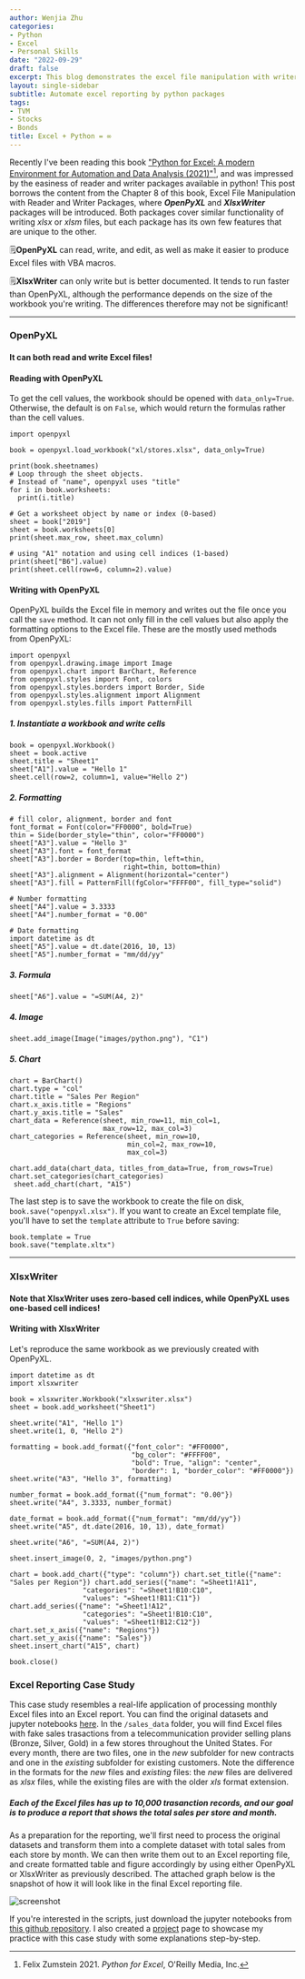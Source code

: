 ```yaml
---
author: Wenjia Zhu
categories:
- Python
- Excel
- Personal Skills
date: "2022-09-29"
draft: false
excerpt: This blog demonstrates the excel file manipulation with writer packages with an excel reporting example. We'll introduce two common writer packages, OpenPyXL and XlsxWriter, ending with a case study. In the case study, we'll start with the original sales datasets in .xlsx and .xls formats, and show how to automate the excel reporting in python. 
layout: single-sidebar
subtitle: Automate excel reporting by python packages
tags:
- TVM
- Stocks
- Bonds
title: Excel + Python = ∞ 
---
```


Recently I've been reading this book ["Python for Excel: A modern Environment for Automation and Data Analysis (2021)"](https://www.oreilly.com/library/view/python-for-excel/9781492080992/)[^summary], and was impressed by the easiness of reader and writer packages available in python! This post borrows the content from the Chapter 8 of this book, Excel File Manipulation with Reader and Writer Packages, where ***OpenPyXL*** and ***XlsxWriter*** packages will be introduced. Both packages cover similar functionality of writing *xlsx* or *xlsm* files, but each package has its own few features that are unique to the other. 

🗒️**OpenPyXL** can read, write, and edit, as well as make it easier to produce Excel files with VBA macros.

🗒️**XlsxWriter** can only write but is better documented. It tends to run faster than OpenPyXL, although the performance depends on the size of the workbook you're writing. The differences therefore may not be significant!

---

### OpenPyXL
#### It can both read and write Excel files!
#### Reading with OpenPyXL
To get the cell values, the workbook should be opened with `data_only=True`. Otherwise, the default is on `False`, which would return the formulas rather than the cell values.

```
import openpyxl

book = openpyxl.load_workbook("xl/stores.xlsx", data_only=True)

print(book.sheetnames)
# Loop through the sheet objects.
# Instead of "name", openpyxl uses "title"
for i in book.worksheets:
  print(i.title)

# Get a worksheet object by name or index (0-based)
sheet = book["2019"]
sheet = book.worksheets[0]
print(sheet.max_row, sheet.max_column)

# using "A1" notation and using cell indices (1-based)
print(sheet["B6"].value)
print(sheet.cell(row=6, column=2).value)
```

#### Writing with OpenPyXL
OpenPyXL builds the Excel file in memory and writes out the file once you call the `save` method. It can not only fill in the cell values but also apply the formatting options to the Excel file. These are the mostly used methods from OpenPyXL:
```
import openpyxl
from openpyxl.drawing.image import Image
from openpyxl.chart import BarChart, Reference 
from openpyxl.styles import Font, colors
from openpyxl.styles.borders import Border, Side 
from openpyxl.styles.alignment import Alignment 
from openpyxl.styles.fills import PatternFill
```

##### 1. Instantiate a workbook and write cells
```
book = openpyxl.Workbook()
sheet = book.active
sheet.title = "Sheet1"
sheet["A1"].value = "Hello 1"
sheet.cell(row=2, column=1, value="Hello 2")
```

##### 2. Formatting
```
# fill color, alignment, border and font
font_format = Font(color="FF0000", bold=True)
thin = Side(border_style="thin", color="FF0000")
sheet["A3"].value = "Hello 3"
sheet["A3"].font = font_format
sheet["A3"].border = Border(top=thin, left=thin,
                            right=thin, bottom=thin)
sheet["A3"].alignment = Alignment(horizontal="center")
sheet["A3"].fill = PatternFill(fgColor="FFFF00", fill_type="solid")

# Number formatting
sheet["A4"].value = 3.3333
sheet["A4"].number_format = "0.00"

# Date formatting
import datetime as dt
sheet["A5"].value = dt.date(2016, 10, 13)
sheet["A5"].number_format = "mm/dd/yy"
```

##### 3. Formula
```
sheet["A6"].value = "=SUM(A4, 2)"
```

##### 4. Image
```
sheet.add_image(Image("images/python.png"), "C1")
```

##### 5. Chart
```
chart = BarChart()
chart.type = "col"
chart.title = "Sales Per Region"
chart.x_axis.title = "Regions"
chart.y_axis.title = "Sales"
chart_data = Reference(sheet, min_row=11, min_col=1,
                       max_row=12, max_col=3)
chart_categories = Reference(sheet, min_row=10, 
                             min_col=2, max_row=10,   
                             max_col=3)

chart.add_data(chart_data, titles_from_data=True, from_rows=True)
chart.set_categories(chart_categories)
 sheet.add_chart(chart, "A15")
```

The last step is to save the workbook to create the file on disk, `book.save("openpyxl.xlsx")`. If you want to create an Excel template file, you'll have to set the `template` attribute to `True` before saving:
```
book.template = True
book.save("template.xltx")
```
---
### XlsxWriter
#### Note that **XlsxWriter** uses zero-based cell indices, while **OpenPyXL** uses one-based cell indices!

#### Writing with XlsxWriter
Let's reproduce the same workbook as we previously created with OpenPyXL.

```
import datetime as dt 
import xlsxwriter

book = xlsxwriter.Workbook("xlxswriter.xlsx")
sheet = book.add_worksheet("Sheet1")

sheet.write("A1", "Hello 1")
sheet.write(1, 0, "Hello 2")

formatting = book.add_format({"font_color": "#FF0000",
                              "bg_color": "#FFFF00",
                              "bold": True, "align": "center",
                              "border": 1, "border_color": "#FF0000"})
sheet.write("A3", "Hello 3", formatting)

number_format = book.add_format({"num_format": "0.00"})
sheet.write("A4", 3.3333, number_format)

date_format = book.add_format({"num_format": "mm/dd/yy"})
sheet.write("A5", dt.date(2016, 10, 13), date_format)

sheet.write("A6", "=SUM(A4, 2)")

sheet.insert_image(0, 2, "images/python.png")

chart = book.add_chart({"type": "column"}) chart.set_title({"name": "Sales per Region"}) chart.add_series({"name": "=Sheet1!A11",
                  "categories": "=Sheet1!B10:C10",
                  "values": "=Sheet1!B11:C11"})
chart.add_series({"name": "=Sheet1!A12",
                  "categories": "=Sheet1!B10:C10",
                  "values": "=Sheet1!B12:C12"})
chart.set_x_axis({"name": "Regions"})
chart.set_y_axis({"name": "Sales"})
sheet.insert_chart("A15", chart)

book.close()
```

### Excel Reporting Case Study
This case study resembles a real-life application of processing monthly Excel files into an Excel report. You can find the original datasets and jupyter notebooks [here](https://github.com/wzhu816/python-for-excel-practice/tree/main/Excel%20File%20Manipulation%20Case). In the `/sales_data` folder, you will find Excel files with fake sales trasactions from a telecommunication provider selling plans (Bronze, Silver, Gold) in a few stores throughout the United States. For every month, there are two files, one in the *new* subfolder for new contracts and one in the *existing* subfolder for existing customers. Note the difference in the formats for the *new* files and *existing* files: the *new* files are delivered as *xlsx* files, while the existing files are with the older *xls* format extension. 

##### Each of the Excel files has up to 10,000 trasanction records, and our goal is to produce a report that shows the total sales per store and month.

As a preparation for the reporting, we'll first need to process the original datasets and transform them into a complete dataset with total sales from each store by month. We can then write them out to an Excel reporting file, and create formatted table and figure accordingly by using either OpenPyXL or XlsxWriter as previously described. The attached graph below is the snapshot of how it will look like in the final Excel reporting file.

![screenshot](screenshot.png)

If you're interested in the scripts, just download the jupyter notebooks from [this github repository](https://github.com/wzhu816/python-for-excel-practice/tree/main/Excel%20File%20Manipulation%20Case). I also created a [project](/project/python-automatic-reporting/) page to showcase my practice with this case study with some explanations step-by-step. 










[^summary]: Felix Zumstein 2021. *Python for Excel*, O'Reilly Media, Inc.



